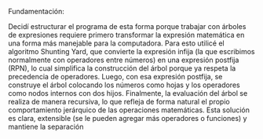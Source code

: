 Fundamentación:

Decidí estructurar el programa de esta forma porque trabajar con árboles de expresiones requiere primero transformar la expresión matemática en una forma más manejable para la computadora. Para esto utilicé el algoritmo Shunting Yard, que convierte la expresión infija (la que escribimos normalmente con operadores entre números) en una expresión postfija (RPN), lo cual simplifica la construcción del árbol porque ya respeta la precedencia de operadores. Luego, con esa expresión postfija, se construye el árbol colocando los números como hojas y los operadores como nodos internos con dos hijos. Finalmente, la evaluación del árbol se realiza de manera recursiva, lo que refleja de forma natural el propio comportamiento jerárquico de las operaciones matemáticas. Esta solución es clara, extensible (se le pueden agregar más operadores o funciones) y mantiene la separación
